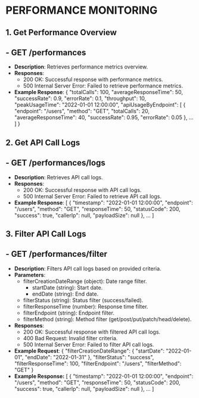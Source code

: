 # PERFORMANCE MONITORING

## 1. Get Performance Overview

## - GET /performances
- **Description**: Retrieves performance metrics overview.
- **Responses**:
    - 200 OK: Successful response with performance metrics.
    - 500 Internal Server Error: Failed to retrieve performance metrics.
- **Example Response**:
{
    "totalCalls": 100,
    "averageResponseTime": 50,
    "successRate": 0.9,
    "errorRate": 0.1,
    "throughput": 10,
    "peakUsageTime": "2022-01-01 12:00:00",
    "apiUsageByEndpoint": [
    {
        "endpoint": "/users",
        "method": "GET",
        "totalCalls": 20,
        "averageResponseTime": 40,
        "successRate": 0.95,
        "errorRate": 0.05
    },
    ...
  ]
}


## 2. Get API Call Logs

## - GET /performances/logs
- **Description**: Retrieves API call logs.
- **Responses**:
    - 200 OK: Successful response with API call logs.
    - 500 Internal Server Error: Failed to retrieve API call logs.
- **Example Response**:
[
  {
    "timestamp": "2022-01-01 12:00:00",
    "endpoint": "/users",
    "method": "GET",
    "responseTime": 50,
    "statusCode": 200,
    "success": true,
    "callerIp": null,
    "payloadSize": null
  },
  ...
]


## 3. Filter API Call Logs

## - GET /performances/filter
- **Description**: Filters API call logs based on provided criteria.
- **Parameters**:
    - filterCreationDateRange (object): Date range filter.
        - startDate (string): Start date.
        - endDate (string): End date.
    - filterStatus (string): Status filter (success/failed).
    - filterResponseTime (number): Response time filter.
    - filterEndpoint (string): Endpoint filter.
    - filterMethod (string): Method filter (get/post/put/patch/head/delete).
- **Responses**:
    - 200 OK: Successful response with filtered API call logs.
    - 400 Bad Request: Invalid filter criteria.
    - 500 Internal Server Error: Failed to filter API call logs.
- **Example Request**:
{
  "filterCreationDateRange": {
    "startDate": "2022-01-01",
    "endDate": "2022-01-31"
  },
  "filterStatus": "success",
  "filterResponseTime": 100,
  "filterEndpoint": "/users",
  "filterMethod": "GET"
}
- **Example Response:**
[
  {
    "timestamp": "2022-01-01 12:00:00",
    "endpoint": "/users",
    "method": "GET",
    "responseTime": 50,
    "statusCode": 200,
    "success": true,
    "callerIp": null,
    "payloadSize": null
  },
  ...
]
